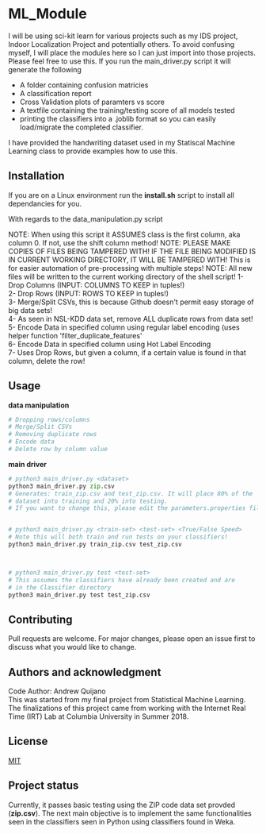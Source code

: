 # ML_Module
I will be using sci-kit learn for various projects such as my IDS project, Indoor Localization Project and potentially others. To avoid confusing myself, I will place the modules here so I can just import into those projects.
Please feel free to use this. If you run the main_driver.py script it will generate the following
- A folder containing confusion matricies
- A classification report
- Cross Validation plots of paramters vs score
- A textfile containing the training/testing score of all models tested
- printing the classifiers into a .joblib format so you can easily load/migrate the completed classifier.

I have provided the handwriting dataset used in my Statiscal Machine Learning class to provide examples how to use this.

## Installation
If you are on a Linux environment run the **install.sh** script to install all dependancies for you.

With regards to the data_manipulation.py script  
  
NOTE: When using this script it ASSUMES class is the first column, aka column 0. If not, use the shift column method!
NOTE: PLEASE MAKE COPIES OF FILES BEING TAMPERED WITH! IF THE FILE BEING MODIFIED IS IN CURRENT WORKING DIRECTORY, IT WILL BE TAMPERED WITH! This is for easier automation of pre-processing with multiple steps!
NOTE: All new files will be written to the current working directory of the shell script!
1- Drop Columns (INPUT: COLUMNS TO KEEP in tuples!)  
2- Drop Rows (INPUT: ROWS TO KEEP in tuples!)  
3- Merge/Split CSVs, this is because Github doesn't permit easy storage of big data sets!  
4- As seen in NSL-KDD data set, remove ALL duplicate rows from data set!  
5- Encode Data in specified column using regular label encoding (uses helper function 'filter_duplicate_features'  
6- Encode Data in specified column using Hot Label Encoding  
7- Uses Drop Rows, but given a column, if a certain value is found in that column, delete the row!  


## Usage
**data manipulation**
```python
# Dropping rows/columns
# Merge/Split CSVs
# Removing duplicate rows
# Encode data
# Delete row by column value

```


**main driver**
```python
# python3 main_driver.py <dataset>
python3 main_driver.py zip.csv
# Generates: train_zip.csv and test_zip.csv. It will place 80% of the 
# dataset into training and 20% into testing. 
# If you want to change this, please edit the parameters.properties file


# python3 main_driver.py <train-set> <test-set> <True/False Speed>
# Note this will both train and run tests on your classifiers!
python3 main_driver.py train_zip.csv test_zip.csv



# python3 main_driver.py test <test-set>
# This assumes the classifiers have already been created and are
# in the Classifier directory
python3 main_driver.py test test_zip.csv 

```


## Contributing
Pull requests are welcome. For major changes, please open an issue first to discuss what you would like to change.

## Authors and acknowledgment
Code Author: Andrew Quijano  
This was started from my final project from Statistical Machine Learning. The finalizations of this project came from working with the Internet Real Time (IRT) Lab at Columbia University in Summer 2018.  

## License
[MIT](https://choosealicense.com/licenses/mit/)

## Project status
Currently, it passes basic testing using the ZIP code data set provded (**zip.csv**). 
The next main objective is to implement the same functionalities seen in the classifiers seen in Python using classifiers found in Weka.
